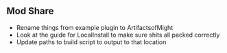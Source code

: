 ## Mod Share

- Rename things from example plugin to ArtifactsofMight
- Look at the guide for LocalInstall to make sure shits all packed correctly
- Update paths to build script to output to that location
